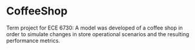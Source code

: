 # CoffeeShop
Term project for ECE 6730: A model was developed of a coffee shop in order to simulate changes in store operational scenarios and the resulting performance metrics. 
